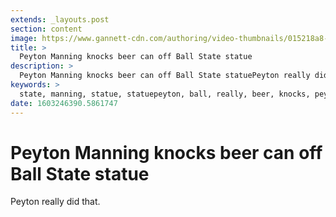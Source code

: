 ```yaml
--- 
extends: _layouts.post 
section: content 
image: https://www.gannett-cdn.com/authoring/video-thumbnails/015218a8-2997-49c2-8cc5-3f329e2b72c4_poster.jpg?width=NaN&height=NaN&fit=crop&format=pjpg&auto=webp 
title: > 
  Peyton Manning knocks beer can off Ball State statue 
description: > 
  Peyton Manning knocks beer can off Ball State statuePeyton really did that. 
keywords: > 
  state, manning, statue, statuepeyton, ball, really, beer, knocks, peyton 
date: 1603246390.5861747 
--- 
```

<div><h1 class="gnt_sv_hl">Peyton Manning knocks beer can off Ball State statue</h1><p class="gnt_sv_vb">Peyton really did that.</p></div>